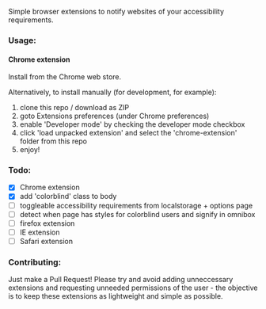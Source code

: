 Simple browser extensions to notify websites of your accessibility requirements.

### Usage:

#### Chrome extension
Install from the Chrome web store.

Alternatively, to install manually (for development, for example):

1. clone this repo / download as ZIP
2. goto Extensions preferences (under Chrome preferences)
3. enable 'Developer mode' by checking the developer mode checkbox
4. click 'load unpacked extension' and select the 'chrome-extension' folder from this repo
5. enjoy!

### Todo:
- [x] Chrome extension
- [x] add 'colorblind' class to body
- [ ] toggleable accessibility requirements from localstorage + options page
- [ ] detect when page has styles for colorblind users and signify in omnibox
- [ ] firefox extension
- [ ] IE extension
- [ ] Safari extension

### Contributing:
Just make a Pull Request! Please try and avoid adding unneccessary extensions and requesting unneeded permissions of the user - the objective is to keep these extensions as lightweight and simple as possible.
